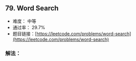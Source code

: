 ## 79. Word Search


- 难度： 中等
- 通过率： 29.7%
- 题目链接：[https://leetcode.com/problems/word-search](https://leetcode.com/problems/word-search)



### 解法：